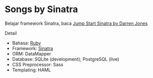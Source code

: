 # Songs by Sinatra

Belajar framework Sinatra, baca [Jump Start Sinatra by Darren Jones](http://www.sitepoint.com/store/jump-start-sinatra/)

Detail
 - Bahasa: [Ruby](https://www.ruby-lang.org/en/)
 - Framework: [Sinatra](https://sinatrarb.com)
 - ORM: DataMapper
 - Database: SQLite (development); PostgreSQL (live)
 - CSS Preprocessor: Sass
 - Templating: HAML

